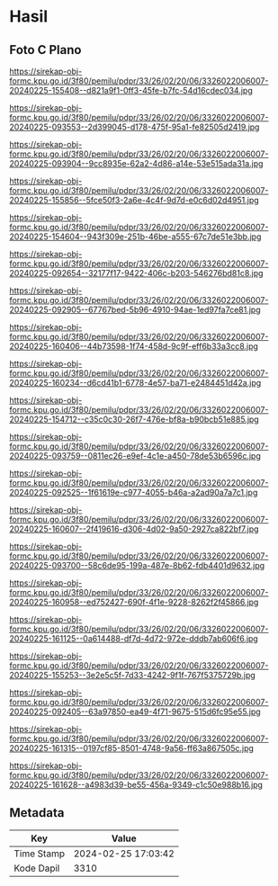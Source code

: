 # Hasil

## Foto C Plano

https://sirekap-obj-formc.kpu.go.id/3f80/pemilu/pdpr/33/26/02/20/06/3326022006007-20240225-155408--d821a9f1-0ff3-45fe-b7fc-54d16cdec034.jpg

https://sirekap-obj-formc.kpu.go.id/3f80/pemilu/pdpr/33/26/02/20/06/3326022006007-20240225-093553--2d399045-d178-475f-95a1-fe82505d2419.jpg

https://sirekap-obj-formc.kpu.go.id/3f80/pemilu/pdpr/33/26/02/20/06/3326022006007-20240225-093904--9cc8935e-62a2-4d86-a14e-53e515ada31a.jpg

https://sirekap-obj-formc.kpu.go.id/3f80/pemilu/pdpr/33/26/02/20/06/3326022006007-20240225-155856--5fce50f3-2a6e-4c4f-9d7d-e0c6d02d4951.jpg

https://sirekap-obj-formc.kpu.go.id/3f80/pemilu/pdpr/33/26/02/20/06/3326022006007-20240225-154604--943f309e-251b-46be-a555-67c7de51e3bb.jpg

https://sirekap-obj-formc.kpu.go.id/3f80/pemilu/pdpr/33/26/02/20/06/3326022006007-20240225-092654--32177f17-9422-406c-b203-546276bd81c8.jpg

https://sirekap-obj-formc.kpu.go.id/3f80/pemilu/pdpr/33/26/02/20/06/3326022006007-20240225-092905--67767bed-5b96-4910-94ae-1ed97fa7ce81.jpg

https://sirekap-obj-formc.kpu.go.id/3f80/pemilu/pdpr/33/26/02/20/06/3326022006007-20240225-160406--44b73598-1f74-458d-9c9f-eff6b33a3cc8.jpg

https://sirekap-obj-formc.kpu.go.id/3f80/pemilu/pdpr/33/26/02/20/06/3326022006007-20240225-160234--d6cd41b1-6778-4e57-ba71-e2484451d42a.jpg

https://sirekap-obj-formc.kpu.go.id/3f80/pemilu/pdpr/33/26/02/20/06/3326022006007-20240225-154712--c35c0c30-26f7-476e-bf8a-b90bcb51e885.jpg

https://sirekap-obj-formc.kpu.go.id/3f80/pemilu/pdpr/33/26/02/20/06/3326022006007-20240225-093759--0811ec26-e9ef-4c1e-a450-78de53b6596c.jpg

https://sirekap-obj-formc.kpu.go.id/3f80/pemilu/pdpr/33/26/02/20/06/3326022006007-20240225-092525--1f61619e-c977-4055-b46a-a2ad90a7a7c1.jpg

https://sirekap-obj-formc.kpu.go.id/3f80/pemilu/pdpr/33/26/02/20/06/3326022006007-20240225-160607--2f419616-d306-4d02-9a50-2927ca822bf7.jpg

https://sirekap-obj-formc.kpu.go.id/3f80/pemilu/pdpr/33/26/02/20/06/3326022006007-20240225-093700--58c6de95-199a-487e-8b62-fdb4401d9632.jpg

https://sirekap-obj-formc.kpu.go.id/3f80/pemilu/pdpr/33/26/02/20/06/3326022006007-20240225-160958--ed752427-690f-4f1e-9228-8262f2f45866.jpg

https://sirekap-obj-formc.kpu.go.id/3f80/pemilu/pdpr/33/26/02/20/06/3326022006007-20240225-161125--0a614488-df7d-4d72-972e-dddb7ab606f6.jpg

https://sirekap-obj-formc.kpu.go.id/3f80/pemilu/pdpr/33/26/02/20/06/3326022006007-20240225-155253--3e2e5c5f-7d33-4242-9f1f-767f5375729b.jpg

https://sirekap-obj-formc.kpu.go.id/3f80/pemilu/pdpr/33/26/02/20/06/3326022006007-20240225-092405--63a97850-ea49-4f71-9675-515d6fc95e55.jpg

https://sirekap-obj-formc.kpu.go.id/3f80/pemilu/pdpr/33/26/02/20/06/3326022006007-20240225-161315--0197cf85-8501-4748-9a56-ff63a867505c.jpg

https://sirekap-obj-formc.kpu.go.id/3f80/pemilu/pdpr/33/26/02/20/06/3326022006007-20240225-161628--a4983d39-be55-456a-9349-c1c50e988b16.jpg


## Metadata

| Key        | Value               |
| ---------- | ------------------- |
| Time Stamp | 2024-02-25 17:03:42 |
| Kode Dapil | 3310                |




